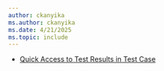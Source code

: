 ```yaml
---
author: ckanyika
ms.author: ckanyika
ms.date: 4/21/2025
ms.topic: include
---
```

 
- [Quick Access to Test Results in Test Case ](#quick-access-to-test-results-in-test-case )